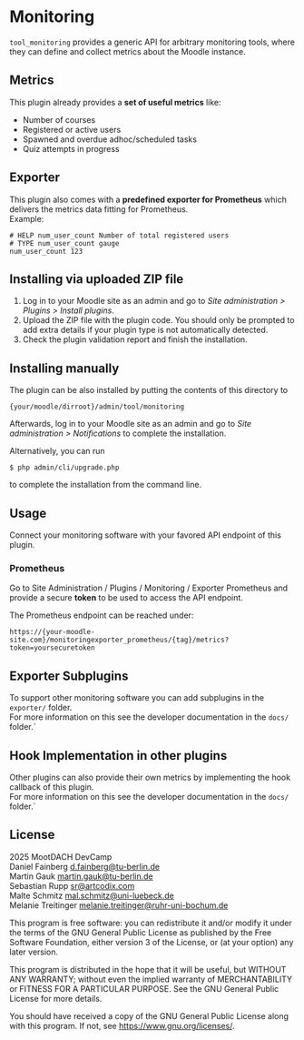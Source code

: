 # Monitoring #

`tool_monitoring` provides a generic API for arbitrary monitoring tools,
where they can define and collect metrics about the Moodle instance.

## Metrics

This plugin already provides a **set of useful metrics** like:
- Number of courses
- Registered or active users
- Spawned and overdue adhoc/scheduled tasks
- Quiz attempts in progress

## Exporter

This plugin also comes with a **predefined exporter for Prometheus** which delivers the metrics data fitting for Prometheus.\
Example:
```
# HELP num_user_count Number of total registered users
# TYPE num_user_count gauge
num_user_count 123
```

## Installing via uploaded ZIP file ##

1. Log in to your Moodle site as an admin and go to _Site administration >
   Plugins > Install plugins_.
2. Upload the ZIP file with the plugin code. You should only be prompted to add
   extra details if your plugin type is not automatically detected.
3. Check the plugin validation report and finish the installation.

## Installing manually ##

The plugin can be also installed by putting the contents of this directory to

    {your/moodle/dirroot}/admin/tool/monitoring

Afterwards, log in to your Moodle site as an admin and go to _Site administration >
Notifications_ to complete the installation.

Alternatively, you can run

    $ php admin/cli/upgrade.php

to complete the installation from the command line.

## Usage

Connect your monitoring software with your favored API endpoint of this plugin.

### Prometheus

Go to Site Administration / Plugins / Monitoring / Exporter Prometheus and provide a secure **token** to be used to access the API endpoint.


The Prometheus endpoint can be reached under:

```
https://{your-moodle-site.com}/monitoringexporter_prometheus/{tag}/metrics?token=yoursecuretoken
```

## Exporter Subplugins

To support other monitoring software you can add subplugins in the `exporter/` folder. \
For more information on this see the developer documentation in the `docs/` folder.`

## Hook Implementation in other plugins

Other plugins can also provide their own metrics by implementing the hook callback of this plugin. \
For more information on this see the developer documentation in the `docs/` folder.`

## License ##

2025 MootDACH DevCamp \
Daniel Fainberg <d.fainberg@tu-berlin.de> \
Martin Gauk <martin.gauk@tu-berlin.de> \
Sebastian Rupp <sr@artcodix.com> \
Malte Schmitz <mal.schmitz@uni-luebeck.de> \
Melanie Treitinger <melanie.treitinger@ruhr-uni-bochum.de>

This program is free software: you can redistribute it and/or modify it under
the terms of the GNU General Public License as published by the Free Software
Foundation, either version 3 of the License, or (at your option) any later
version.

This program is distributed in the hope that it will be useful, but WITHOUT ANY
WARRANTY; without even the implied warranty of MERCHANTABILITY or FITNESS FOR A
PARTICULAR PURPOSE.  See the GNU General Public License for more details.

You should have received a copy of the GNU General Public License along with
this program.  If not, see <https://www.gnu.org/licenses/>.
